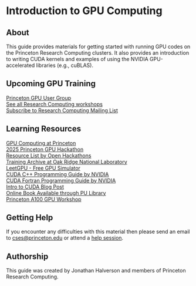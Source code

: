 # Introduction to GPU Computing

## About

This guide provides materials for getting started with running GPU codes on the Princeton Research Computing clusters. It also provides an introduction to writing CUDA kernels and examples of using the NVIDIA GPU-accelerated libraries (e.g., cuBLAS).

## Upcoming GPU Training

[Princeton GPU User Group](https://researchcomputing.princeton.edu/learn/user-groups/gpu)  
[See all Research Computing workshops](https://researchcomputing.princeton.edu/learn/workshops-live-training)  
[Subscribe to Research Computing Mailing List](https://researchcomputing.princeton.edu/subscribe)  

## Learning Resources

[GPU Computing at Princeton](https://researchcomputing.princeton.edu/support/knowledge-base/gpu-computing)  
[2025 Princeton GPU Hackathon](https://www.openhackathons.org/s/siteevent/a0CUP00000rwmKa2AI/se000356)  
[Resource List by Open Hackathons](https://www.openhackathons.org/s/technical-resources)  
[Training Archive at Oak Ridge National Laboratory](https://docs.olcf.ornl.gov/training/training_archive.html)   
[LeetGPU - Free GPU Simulator](https://leetgpu.com/)  
[CUDA C++ Programming Guide by NVIDIA](https://docs.nvidia.com/cuda/cuda-c-programming-guide/index.html)  
[CUDA Fortran Programming Guide by NVIDIA](https://docs.nvidia.com/hpc-sdk/compilers/cuda-fortran-prog-guide/index.html)     
[Intro to CUDA Blog Post](https://developer.nvidia.com/blog/even-easier-introduction-cuda/?mkt_tok=MTU2LU9GTi03NDIAAAGad2PhouORjrUMHihUOvdy-syejFRkc-7otOyEDUy4HXOnJ85JjZ-gUs-lGlbdvG-hpVpXtxlpVN4EOvosdmaWcaSV9TQa84zICsZ3IdKBp5L69uOLQDsm)   
[Online Book Available through PU Library](https://catalog.princeton.edu/catalog/99125304171206421)  
[Princeton A100 GPU Workshop](https://github.com/PrincetonUniversity/a100_workshop)  

## Getting Help

If you encounter any difficulties with this material then please send an email to <a href="mailto:cses@princeton.edu">cses@princeton.edu</a> or attend a <a href="https://researchcomputing.princeton.edu/education/help-sessions">help session</a>.

## Authorship

This guide was created by Jonathan Halverson and members of Princeton Research Computing.
